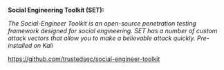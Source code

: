 
**Social Engineering Toolkit (SET):**

   *The Social-Engineer Toolkit is an open-source penetration testing framework designed for social engineering. SET has a number of custom attack vectors that allow you to make a believable attack quickly. Pre-installed on Kali*

   https://github.com/trustedsec/social-engineer-toolkit

